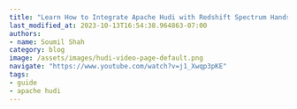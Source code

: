 ```yaml
---
title: "Learn How to Integrate Apache Hudi with Redshift Spectrum Hands on Labs with Code"
last_modified_at: 2023-10-13T16:54:38.964863-07:00
authors:
- name: Soumil Shah
category: blog
image: /assets/images/hudi-video-page-default.png
navigate: "https://www.youtube.com/watch?v=j1_Xwqp3pKE"
tags:
- guide
- apache hudi
---
```

